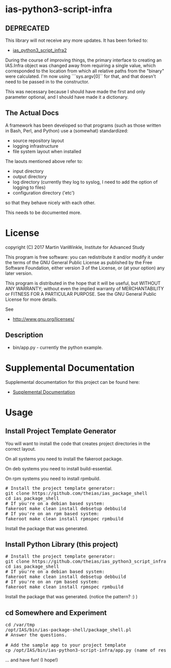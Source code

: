 # ias-python3-script-infra

## DEPRECATED

This library will not receive any more updates.
It has been forked to:

* [ias_python3_script_infra2](https://github.com/theias/ias_python3_script_infra2)

During the course of improving things, the primary interface to creating an
IAS.Infra object was changed away from requiring a single value, which corresponded
to the location from which all relative paths from the "binary" were calculated.
I'm now using ```sys.argv[0]`` for that, and that doesn't need to be passed in
to the constructor.

This was necessary because I should have made the first and only parameter
optional, and I should have made it a dictionary.

## The Actual Docs

A framework has been developed so that programs (such as those written in Bash, Perl, and Python) use a (somewhat) standardized:

* source repository layout
* logging infrastructure
* file system layout when installed

The laouts mentioned above refer to:

* input directory
* output directory
* log directory (currently they log to syslog, I need to add the option of logging to files)
* configuration directory ('etc')

so that they behave nicely with each other.

This needs to be documented more.

# License

copyright (C) 2017 Martin VanWinkle, Institute for Advanced Study

This program is free software: you can redistribute it and/or modify
it under the terms of the GNU General Public License as published by
the Free Software Foundation, either version 3 of the License, or
(at your option) any later version.

This program is distributed in the hope that it will be useful,
but WITHOUT ANY WARRANTY; without even the implied warranty of
MERCHANTABILITY or FITNESS FOR A PARTICULAR PURPOSE.  See the
GNU General Public License for more details.

See 

* http://www.gnu.org/licenses/

## Description

* bin/app.py - currently the python example.

# Supplemental Documentation

Supplemental documentation for this project can be found here:

* [Supplemental Documentation](./doc/index.md)

# Usage

## Install Project Template Generator
You will want to install the code that creates project directories in the correct layout.

On all systems you need to install the fakeroot package.

On deb systems you need to install build-essential.

On rpm systems you need to install rpmbuild.

<pre>
# Install the project template generator:
git clone https://github.com/theias/ias_package_shell
cd ias_package_shell
# If you're on a debian based system:
fakeroot make clean install debsetup debbuild
# If you're on an rpm based system:
fakeroot make clean install rpmspec rpmbuild
</pre>

Install the package that was generated.

## Install Python Library (this project)

<pre>
# Install the project template generator:
git clone https://github.com/theias/ias_python3_script_infra
cd ias_package_shell
# If you're on a debian based system:
fakeroot make clean install debsetup debbuild
# If you're on an rpm based system:
fakeroot make clean install rpmspec rpmbuild
</pre>

Install the package that was generated.  (notice the pattern? :) )

## cd Somewhere and Experiment

<pre>
cd /var/tmp
/opt/IAS/bin/ias-package-shell/package_shell.pl
# Answer the questions.

# Add the sample app to your project template
cp /opt/IAS/bin/ias-python3-script-infra/app.py (name of resultant directory)/src/bin
</pre>

... and have fun! (I hope!)


